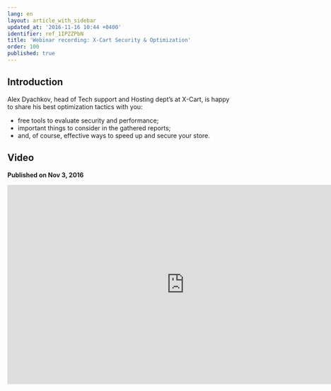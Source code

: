 ```yaml
---
lang: en
layout: article_with_sidebar
updated_at: '2016-11-16 10:44 +0400'
identifier: ref_1IPZZPbN
title: 'Webinar recording: X-Cart Security & Optimization'
order: 100
published: true
---
```

## Introduction

Alex Dyachkov, head of Tech support and Hosting dept’s at X-Cart, is happy to share his best optimization tactics with you:
- free tools to evaluate security and performance;
- important things to consider in the gathered reports; 
- and, of course, effective ways to speed up and secure your store.

## Video
**Published on Nov 3, 2016**
<iframe class="youtube-player" type="text/html" style="width: 800px; height: 450px" src="https://www.youtube.com/embed/_HmXkKFxrK8" frameborder="0"></iframe>
